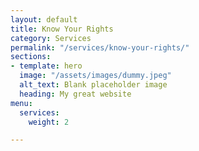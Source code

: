 ```yaml
---
layout: default
title: Know Your Rights
category: Services
permalink: "/services/know-your-rights/"
sections:
- template: hero
  image: "/assets/images/dummy.jpeg"
  alt_text: Blank placeholder image
  heading: My great website
menu:
  services:
    weight: 2

---
```

